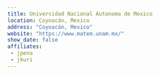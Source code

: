 ```yaml
---
title: Universidad Nacional Autonoma de Mexico
location: Coyoacán, Mexico
address: "Coyoacán, Mexico"
website: "https://www.matem.unam.mx/"
show_date: false
affiliates:
 - jpena
 - jkuri
---
```

